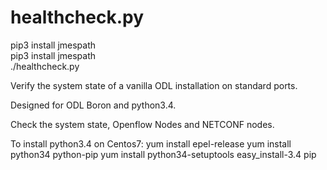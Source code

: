 # healthcheck.py
pip3 install jmespath  
pip3 install jmespath  
./healthcheck.py  

Verify the system state of a vanilla ODL installation on standard ports.  

Designed for ODL Boron and python3.4.  

Check the system state, Openflow Nodes and NETCONF nodes.  

To install python3.4 on Centos7:
yum install epel-release
yum install python34 python-pip
yum install python34-setuptools
easy_install-3.4 pip
